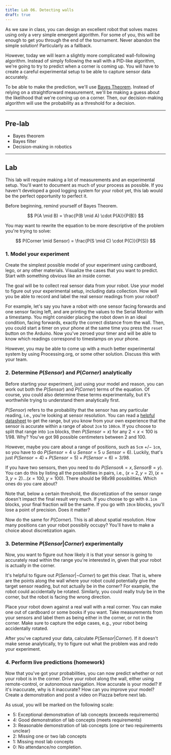 ```yaml
---
title: Lab 06. Detecting walls
draft: true
---
```


As we saw in class, you can design an excellent robot that solves mazes using only a very simple emergent algorithm. For some of you, this will be enough to get you through the end of the tournament. Never abandon the simple solution! Particularly as a fallback.

However, today we will learn a slightly more complicated wall-following algorithm. Instead of simply following the wall with a PID-like algorithm, we're going to try to predict when a corner is coming up. You will have to create a careful experimental setup to be able to capture sensor data accurately.

To be able to make the prediction, we'll use [Bayes Theorem](https://en.wikipedia.org/wiki/Bayes%27_theorem). Instead of relying on a straightforward measurement, we'll be making a guess about the likelihood that we're coming up on a corner. Then, our decision-making algorithm will use the probability as a threshold for a decision.

---
## Pre-lab
- Bayes theorem
- Bayes filter
- Decision-making in robotics

---
## Lab
This lab will require making a lot of measurements and an experimental setup. You'll want to document as much of your process as possible. If you haven't developed a good logging system for your robot yet, this lab would be the perfect opportunity to perfect it.

Before beginning, remind yourself of Bayes Theorem.

$$
P(A \mid B) = \frac{P(B \mid A) \cdot P(A)}{P(B)}
$$

You may want to rewrite the equation to be more descriptive of the problem you're trying to solve:

$$
P(Corner \mid Sensor) = \frac{P(S \mid C) \cdot P(C)}{P(S)}
$$


### 1. Model your experiment
Create the simplest possible model of your experiment using cardboard, lego, or any other materials. Visualize the cases that you want to predict. Start with something obvious like an inside corner. 

The goal will be to collect real sensor data from your robot. Use your model to figure out your experimental setup, including data collection. How will you be able to record and label the real sensor readings from your robot? 

For example, let's say you have a robot with one sensor facing forwards and one sensor facing left, and are printing the values to the Serial Monitor with a timestamp. You might consider placing the robot down in an ideal condition, facing forwards, exactly the correct distance from the wall. Then, you could start a timer on your phone at the same time you press the `reset` button on the Arduino. Now you've zeroed your timer and will be able to know which readings correspond to timestamps on your phone.

However, you may be able to come up with a much better experimental system by using Processing.org, or some other solution. Discuss this with your team.


### 2. Determine $P(Sensor)$ and $P(Corner)$ analytically
Before starting your experiment, just using your model and reason, you can work out both the $P(Sensor)$ and $P(Corner)$ terms of the equation. Of course, you could also determine these terms experimentally, but it's worthwhile trying to understand them analytically first.

$P(Sensor)$ refers to the probability that the sensor has any particular reading, i.e., you're looking at sensor resolution. You can read a [helpful datasheet](https://handsontec.com/dataspecs/sensor/SR-04-Ultrasonic.pdf) to get the range, but you know from your own experience that the sensor is accurate within a range of about `2cm` to `100cm`. If you choose to split that range into `1cm` blocks, then $P(Sensor = x)$ for any $2 < x < 100$ is $1/98$. Why? You've got $98$ possible centimeters between $2$ and $100$.

However, maybe you care about a range of positions, such as `5cm` $+/-$ `1cm`, so you have to do $P(Sensor = 4 \cup Sensor = 5 \cup Sensor = 6)$. Luckily, that's just $P(Sensor = 4) + P(Sensor = 5) + P(Sensor = 6) = 3/98.$ 

If you have two sensors, then you need to do $P(SensorA = x, SensorB = y)$. You can do this by listing all the possibilities in pairs, i.e., $(x=2, y=2), (x=3, y=2) ... (x=100, y=100)$. There should be $98 x 98$ possibilities. Which ones do you care about?

Note that, below a certain threshold, the discretization of the sensor range doesn't impact the final result very much. If you choose to go with `0.1cm` blocks, your final fraction will be the same. If you go with `10cm` blocks, you'll lose a point of precision. Does it matter?

Now do the same for $P(Corner)$. This is all about spatial resolution. How many positions can your robot possibily occupy? You'll have to make a choice about discretization again.


### 3. Determine $P(Sensor | Corner)$ experimentally
Now, you want to figure out how likely it is that your sensor is going to accurately read within the range you're interested in, given that your robot is actually in the corner. 

It's helpful to figure out $P(Sensor | \neg Corner)$ to get this clear. That is, where are the points along the wall where your robot could potentially give the target sensor reading, but not actually be in the corner? For example, the robot could accidentally be rotated. Similarly, you could really truly be in the corner, but the robot is facing the wrong direction.

Place your robot down against a real wall with a real corner. You can make one out of cardboard or some books if you want. Take measurements from your sensors and label them as being either in the corner, or not in the corner. Make sure to capture the edge cases, e.g., your robot being accidentally rotated.

After you've captured your data, calculate $P(Sensor | Corner)$. If it doesn't make sense analytically, try to figure out what the problem was and redo your experiment.


### 4. Perform live predictions (homework)
Now that you've got your probabilities, you can now predict whether or not your robot is in the corner. Drive your robot along the wall, either using remote-control, or autonomous navigation. How accurate is your model? If it's inaccurate, why is it inaccurate? How can you improve your model? Create a demonstration and post a video on Piazza before next lab.

As usual, you will be marked on the following scale:

- 5: Exceptional demonstration of lab concepts (exceeds requirements)
- 4: Good demonstration of lab concepts (meets requirements)
- 3: Reasonable demonstration of lab concepts (one or two requirements unclear)
- 2: Missing one or two lab concepts
- 1: Missing most lab concepts
- 0: No attendance/no completion.